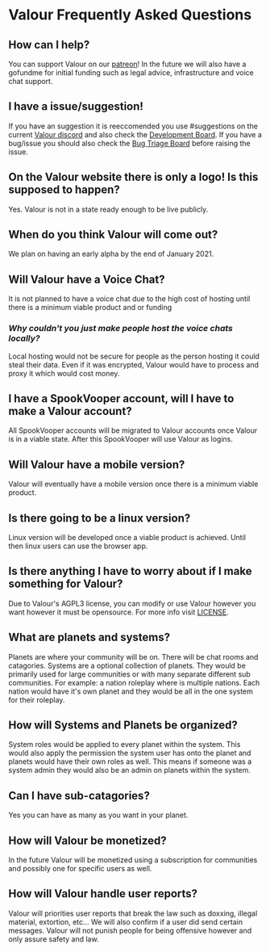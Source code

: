 # Valour Frequently Asked Questions

## How can I help?
You can support Valour on our [patreon](https://www.patreon.com/valourapp)!
In the future we will also have a gofundme for initial funding such as legal advice, infrastructure and voice chat support.
## I have a issue/suggestion!
If you have an suggestion it is reeccomended you use #suggestions on the current [Valour discord](https://discord.gg/3yhzm2hHr6) and also check the [Development Board](https://github.com/SpikeViper/Valour/projects/1). If you have a bug/issue you should also check the [Bug Triage Board](https://github.com/SpikeViper/Valour/projects/2) before raising the issue.
## On the Valour website there is only a logo! Is this supposed to happen?
Yes. Valour is not in a state ready enough to be live publicly.
## When do you think Valour will come out?
We plan on having an early alpha by the end of January 2021.
## Will Valour have a Voice Chat?
It is not planned to have a voice chat due to the high cost of hosting until there is a minimum viable product and or funding
### *Why couldn't you just make people host the voice chats locally?*
Local hosting would not be secure for people as the person hosting it could steal their data. Even if it was encrypted, Valour would have to process and proxy it which would cost money.
## I have a SpookVooper account, will I have to make a Valour account?
All SpookVooper accounts will be migrated to Valour accounts once Valour is in a viable state. After this SpookVooper will use Valour as logins.
## Will Valour have a mobile version?
Valour will eventually have a mobile version once there is a minimum viable product.
## Is there going to be a linux version?
Linux version will be developed once a viable product is achieved. Until then linux users can use the browser app.
## Is there anything I have to worry about if I make something for Valour?
Due to Valour's AGPL3 license, you can modify or use Valour however you want however it must be opensource. For more info visit [LICENSE](https://github.com/SpikeViper/Valour/blob/main/LICENSE).
## What are planets and systems?
Planets are where your community will be on. There will be chat rooms and catagories. Systems are a optional collection of planets. They would be primarily used for large communities or with many separate different sub communities. For example: a nation roleplay where is multiple nations. Each nation would have it's own planet and they would be all in the one system for their roleplay.
## How will Systems and Planets be organized?
System roles would be applied to every planet within the system. This would also apply the permission the system user has onto the planet and planets would have their own roles as well. This means if someone was a system admin they would also be an admin on planets within the system.
## Can I have sub-catagories?
Yes you can have as many as you want in your planet.
## How will Valour be monetized?
In the future Valour will be monetized using a subscription for communities and possibly one for specific users as well.
## How will Valour handle user reports?
Valour will priorities user reports that break the law such as doxxing, illegal material, extortion, etc... We will also confirm if a user did send certain messages. Valour will not punish people for being offensive however and only assure safety and law.
